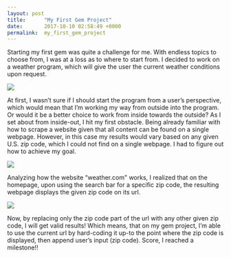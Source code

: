 ```yaml
---
layout: post
title:      "My First Gem Project"
date:       2017-10-10 02:58:49 +0000
permalink:  my_first_gem_project
---
```




Starting my first gem was quite a challenge for me. With endless topics to choose from, I was at a loss as to where to start from. I decided to work on a weather program, which will give the user the current weather conditions upon request.

![](https://images.unsplash.com/photo-1463694775559-eea25626346b?dpr=1&auto=compress,format&fit=crop&w=2550&h=&q=80&cs=tinysrgb&crop=)

At first, I wasn’t sure if I should start the program from a user’s perspective, which would mean that I’m working my way from outside into the program. Or would it be a better choice to work from inside  towards the outside?
As I set about from inside-out, I hit my first obstacle. Being already familiar with how to scrape a website given that all content can be found on a single webpage. However, in this case my results would vary based on any given U.S. zip code, which I could not find on a single webpage. I had to figure out how to achieve my goal.

![](https://i.imgur.com/TMGaVqc.png)

Analyzing how the website “weather.com" works, I realized that on the homepage, upon using the search bar for a specific zip code, the resulting webpage displays the given zip code on its url. 

![](https://i.imgur.com/dy3iSmw.png)

Now, by replacing only the zip code part of the url with any other given zip code, I will get valid results! Which means, that on my gem project, I’m able to use the current url by hard-coding it up-to the point where the zip code is displayed, then append user’s input (zip code). 
Score, I reached a milestone!!
